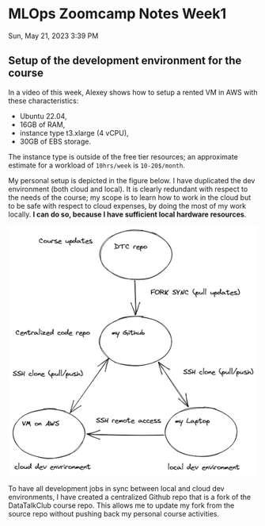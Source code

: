 # MLOps Zoomcamp Notes Week1

Sun, May 21, 2023 3:39 PM

## Setup of the development environment for the course

In a video of this week, Alexey shows how to setup a rented VM in AWS with these characteristics: 

* Ubuntu 22.04, 
* 16GB of RAM, 
* instance type t3.xlarge (4 vCPU), 
* 30GB of EBS storage. 

The instance type is outside of the free tier resources; an approximate estimate for a workload of `10hrs/week` is `10-20$/month`.

My personal setup is depicted in the figure below. I have duplicated the dev environment (both cloud and local). It is clearly redundant with respect to the needs of the course; my scope is to learn how to work in the cloud but to be safe with respect to cloud expenses, by doing the most of my work locally. <strong>I can do so, because I have sufficient local hardware resources</strong>.

![schema dev environment](.media/img_0.png)

To have all development jobs in sync between local and cloud dev environments, I have created a centralized Github repo that is a fork of the DataTalkClub course repo. This allows me to update my fork from the source repo without pushing back my personal course activities.